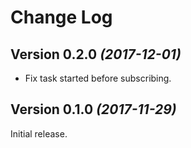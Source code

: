Change Log
==========

Version 0.2.0 *(2017-12-01)*
----------------------------
* Fix task started before subscribing.

Version 0.1.0 *(2017-11-29)*
----------------------------

Initial release.